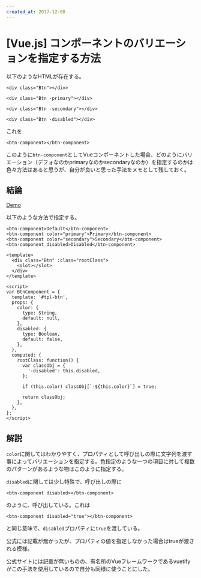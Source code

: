 ```yaml
---
created_at: 2017-12-08
---
```


# [Vue.js] コンポーネントのバリエーションを指定する方法

以下のようなHTMLが存在する。

```
<div class="Btn"></div>

<div class="Btn -primary"></div>

<div class="Btn -secondary"></div>

<div class="Btn -disabled"></div>
```

これを

```
<btn-component></btn-component>
```

このように`btn-component`としてVueコンポーネントした場合、どのようにバリエーション（デフォなのかprimaryなのかsecondaryなのか）を指定するのかは色々方法はあると思うが、自分が良いと思った手法をメモとして残しておく。


## 結論

[Demo](./demo/index.html)

以下のような方法で指定する。

```
<btn-component>Default</btn-component>
<btn-component color="primary">Primary</btn-component>
<btn-component color="secondary">Secondary</btn-component>
<btn-component disabled>Disabled</btn-component>
```

```
<template>
  <div class="Btn" :class="rootClass">
    <slot></slot>
  </div>
</template>

<script>
var BtnComponent = {
  template: '#tpl-btn',
  props: {
    color: {
      type: String,
      default: null,
    },
    disabled: {
      type: Boolean,
      default: false,
    },
  },
  computed: {
    rootClass: function() {
      var classObj = {
        '-disabled': this.disabled,
      };

      if (this.color) classObj[`-${this.color}`] = true;

      return classObj;
    },
  },
};
</script>
```

## 解説

`color`に関してはわかりやすく、プロパティとして呼び出しの際に文字列を渡す事によってバリエーションを指定する。色指定のような一つの項目に対して複数のパターンがあるような物はこのように指定する。

`disabled`に関しては少し特殊で、呼び出しの際に

```
<btn-component disabled></btn-component>
```

のように、呼び出している。これは

```
<btn-component disabled="true"></btn-component>
```

と同じ意味で、`disabled`プロパティに`true`を渡している。

公式には記載が無かったが、プロパティの値を指定しなかった場合はtrueが渡される模様。

公式サイトには記載が無いものの、有名所のVueフレームワークであるvuetifyがこの手法を使用しているので自分も同様に使うことにした。
